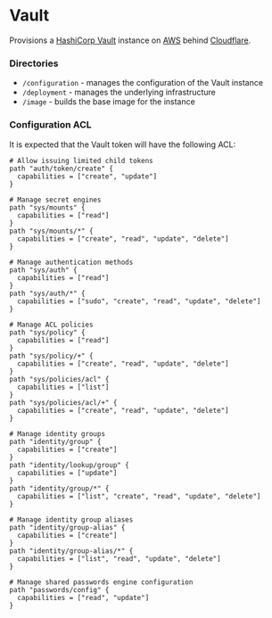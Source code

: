 # Vault

Provisions a [HashiCorp Vault](https://www.vaultproject.io) instance on [AWS](https://aws.amazon.com) behind [Cloudflare](https://www.cloudflare.com).

### Directories

- `/configuration` - manages the configuration of the Vault instance
- `/deployment` - manages the underlying infrastructure
- `/image` - builds the base image for the instance

### Configuration ACL

It is expected that the Vault token will have the following ACL:

```hcl
# Allow issuing limited child tokens
path "auth/token/create" {
  capabilities = ["create", "update"]
}

# Manage secret engines
path "sys/mounts" {
  capabilities = ["read"]
}
path "sys/mounts/*" {
  capabilities = ["create", "read", "update", "delete"]
}

# Manage authentication methods
path "sys/auth" {
  capabilities = ["read"]
}
path "sys/auth/*" {
  capabilities = ["sudo", "create", "read", "update", "delete"]
}

# Manage ACL policies
path "sys/policy" {
  capabilities = ["read"]
}
path "sys/policy/+" {
  capabilities = ["create", "read", "update", "delete"]
}
path "sys/policies/acl" {
  capabilities = ["list"]
}
path "sys/policies/acl/+" {
  capabilities = ["create", "read", "update", "delete"]
}

# Manage identity groups
path "identity/group" {
  capabilities = ["create"]
}
path "identity/lookup/group" {
  capabilities = ["update"]
}
path "identity/group/*" {
  capabilities = ["list", "create", "read", "update", "delete"]
}

# Manage identity group aliases
path "identity/group-alias" {
  capabilities = ["create"]
}
path "identity/group-alias/*" {
  capabilities = ["list", "read", "update", "delete"]
}

# Manage shared passwords engine configuration
path "passwords/config" {
  capabilities = ["read", "update"]
}
```

